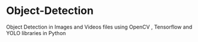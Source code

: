 # Object-Detection
Object Detection in Images and Videos files using OpenCV , Tensorflow and YOLO libraries in Python
